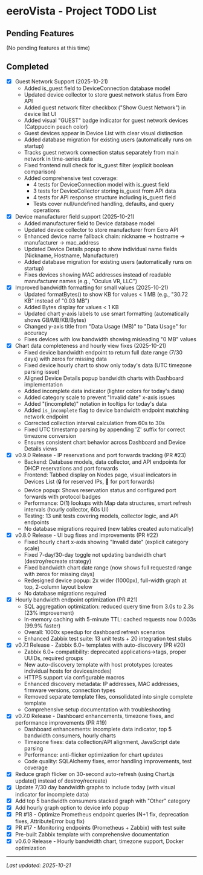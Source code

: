 # eeroVista - Project TODO List

## Pending Features

(No pending features at this time)

## Completed
- [x] Guest Network Support (2025-10-21)
  - Added is_guest field to DeviceConnection database model
  - Updated device collector to store guest network status from Eero API
  - Added guest network filter checkbox ("Show Guest Network") in device list UI
  - Added visual "GUEST" badge indicator for guest network devices (Catppuccin peach color)
  - Guest devices appear in Device List with clear visual distinction
  - Added database migration for existing users (automatically runs on startup)
  - Tracks guest network connection status separately from main network in time-series data
  - Fixed frontend null check for is_guest filter (explicit boolean comparison)
  - Added comprehensive test coverage:
    - 4 tests for DeviceConnection model with is_guest field
    - 3 tests for DeviceCollector storing is_guest from API data
    - 4 tests for API response structure including is_guest field
    - Tests cover null/undefined handling, defaults, and query operations
- [x] Device manufacturer field support (2025-10-21)
  - Added manufacturer field to Device database model
  - Updated device collector to store manufacturer from Eero API
  - Enhanced device name fallback chain: nickname → hostname → manufacturer → mac_address
  - Updated Device Details popup to show individual name fields (Nickname, Hostname, Manufacturer)
  - Added database migration for existing users (automatically runs on startup)
  - Fixes devices showing MAC addresses instead of readable manufacturer names (e.g., "Oculus VR, LLC")
- [x] Improved bandwidth formatting for small values (2025-10-21)
  - Updated formatBytes() to show KB for values < 1 MB (e.g., "30.72 KB" instead of "0.03 MB")
  - Added Bytes display for values < 1 KB
  - Updated chart y-axis labels to use smart formatting (automatically shows GB/MB/KB/Bytes)
  - Changed y-axis title from "Data Usage (MB)" to "Data Usage" for accuracy
  - Fixes devices with low bandwidth showing misleading "0 MB" values
- [x] Chart data completeness and hourly view fixes (2025-10-21)
  - Fixed device bandwidth endpoint to return full date range (7/30 days) with zeros for missing data
  - Fixed device hourly chart to show only today's data (UTC timezone parsing issue)
  - Aligned Device Details popup bandwidth charts with Dashboard implementation
  - Added incomplete data indicator (lighter colors for today's data)
  - Added category scale to prevent "Invalid date" x-axis issues
  - Added "(incomplete)" notation in tooltips for today's data
  - Added `is_incomplete` flag to device bandwidth endpoint matching network endpoint
  - Corrected collection interval calculation from 60s to 30s
  - Fixed UTC timestamp parsing by appending 'Z' suffix for correct timezone conversion
  - Ensures consistent chart behavior across Dashboard and Device Details views
- [x] v0.9.0 Release - IP reservations and port forwards tracking (PR #23)
  - Backend: Database models, data collector, and API endpoints for DHCP reservations and port forwards
  - Frontend: Tabbed display on Nodes page, visual indicators in Devices List (🔒 for reserved IPs, 🔀 for port forwards)
  - Device popup: Shows reservation status and configured port forwards with protocol badges
  - Performance: O(1) lookups with Map data structures, smart refresh intervals (hourly collector, 60s UI)
  - Testing: 13 unit tests covering models, collector logic, and API endpoints
  - No database migrations required (new tables created automatically)
- [x] v0.8.0 Release - UI bug fixes and improvements (PR #22)
  - Fixed hourly chart x-axis showing "Invalid date" (explicit category scale)
  - Fixed 7-day/30-day toggle not updating bandwidth chart (destroy/recreate strategy)
  - Fixed bandwidth chart date range (now shows full requested range with zeros for missing days)
  - Redesigned device popup: 2x wider (1000px), full-width graph at top, 2-column layout below
  - No database migrations required
- [x] Hourly bandwidth endpoint optimization (PR #21)
  - SQL aggregation optimization: reduced query time from 3.0s to 2.3s (23% improvement)
  - In-memory caching with 5-minute TTL: cached requests now 0.003s (99.9% faster)
  - Overall: 1000x speedup for dashboard refresh scenarios
  - Enhanced Zabbix test suite: 13 unit tests + 20 integration test stubs
- [x] v0.7.1 Release - Zabbix 6.0+ templates with auto-discovery (PR #20)
  - Zabbix 6.0+ compatibility: deprecated applications→tags, proper UUIDs, required groups
  - New auto-discovery template with host prototypes (creates individual hosts for devices/nodes)
  - HTTPS support via configurable macros
  - Enhanced discovery metadata: IP addresses, MAC addresses, firmware versions, connection types
  - Removed separate template files, consolidated into single complete template
  - Comprehensive setup documentation with troubleshooting
- [x] v0.7.0 Release - Dashboard enhancements, timezone fixes, and performance improvements (PR #19)
  - Dashboard enhancements: incomplete data indicator, top 5 bandwidth consumers, hourly charts
  - Timezone fixes: data collection/API alignment, JavaScript date parsing
  - Performance: anti-flicker optimization for chart updates
  - Code quality: SQLAlchemy fixes, error handling improvements, test coverage
- [x] Reduce graph flicker on 30-second auto-refresh (using Chart.js update() instead of destroy/recreate)
- [x] Update 7/30 day bandwidth graphs to include today (with visual indicator for incomplete data)
- [x] Add top 5 bandwidth consumers stacked graph with "Other" category
- [x] Add hourly graph option to device info popup
- [x] PR #18 - Optimize Prometheus endpoint queries (N+1 fix, deprecation fixes, AttributeError bug fix)
- [x] PR #17 - Monitoring endpoints (Prometheus + Zabbix) with test suite
- [x] Pre-built Zabbix template with comprehensive documentation
- [x] v0.6.0 Release - Hourly bandwidth chart, timezone support, Docker optimization

---

*Last updated: 2025-10-21*
